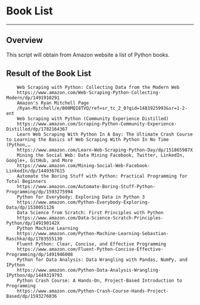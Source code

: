 # Book List
-----

## Overview

This script will obtain from Amazon website a list of Python books.


## Result of the Book List

        Web Scraping with Python: Collecting Data from the Modern Web
        https://www.amazon.com/Web-Scraping-Python-Collecting-Modern/dp/1491910291
        Amazon's Ryan Mitchell Page
        /Ryan-Mitchell/e/B00MQI8TVQ/ref=sr_tc_2_0?qid=1481925993&sr=1-2-ent
        Web Scraping with Python (Community Experience Distilled)
        https://www.amazon.com/Scraping-Python-Community-Experience-Distilled/dp/1782164367
        Learn Web Scraping With Python In A Day: The Ultimate Crash Course to Learning the Basics of Web Scraping With Python In No Time (Python,…
        https://www.amazon.com/Learn-Web-Scraping-Python-Day/dp/151865987X
        Mining the Social Web: Data Mining Facebook, Twitter, LinkedIn, Google+, GitHub, and More
        https://www.amazon.com/Mining-Social-Web-Facebook-LinkedIn/dp/1449367615
        Automate the Boring Stuff with Python: Practical Programming for Total Beginners
        https://www.amazon.com/Automate-Boring-Stuff-Python-Programming/dp/1593275994
        Python for Everybody: Exploring Data in Python 3
        https://www.amazon.com/Python-Everybody-Exploring-Data/dp/1530051126
        Data Science from Scratch: First Principles with Python
        https://www.amazon.com/Data-Science-Scratch-Principles-Python/dp/149190142X
        Python Machine Learning
        https://www.amazon.com/Python-Machine-Learning-Sebastian-Raschka/dp/1783555130
        Fluent Python: Clear, Concise, and Effective Programming
        https://www.amazon.com/Fluent-Python-Concise-Effective-Programming/dp/1491946008
        Python for Data Analysis: Data Wrangling with Pandas, NumPy, and IPython
        https://www.amazon.com/Python-Data-Analysis-Wrangling-IPython/dp/1449319793
        Python Crash Course: A Hands-On, Project-Based Introduction to Programming
        https://www.amazon.com/Python-Crash-Course-Hands-Project-Based/dp/1593276036


